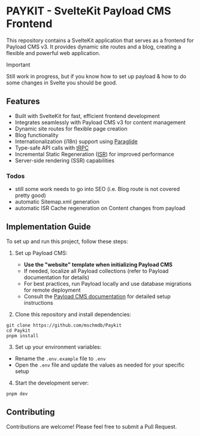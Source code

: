 # PAYKIT - SvelteKit Payload CMS Frontend

This repository contains a SvelteKit application that serves as a frontend for Payload CMS v3. It provides dynamic site routes and a blog, creating a flexible and powerful web application.

> [!IMPORTANT]
> Still work in progress, but if you know how to set up payload & how to do some changes in Svelte you should be good.

## Features

- Built with SvelteKit for fast, efficient frontend development
- Integrates seamlessly with Payload CMS v3 for content management
- Dynamic site routes for flexible page creation
- Blog functionality
- Internationalization (i18n) support using [Paraglide](https://inlang.com/m/dxnzrydw/paraglide-sveltekit-i18n)
- Type-safe API calls with [tRPC](trpc.io)
- Incremental Static Regeneration ([ISR](https://vercel.com/docs/incremental-static-regeneration)) for improved performance
- Server-side rendering (SSR) capabilities

### Todos

- still some work needs to go into SEO (i.e. Blog route is not covered pretty good)
- automatic Sitemap.xml generation
- automatic ISR Cache regeneration on Content changes from payload

## Implementation Guide

To set up and run this project, follow these steps:

1. Set up Payload CMS:
   - **Use the "website" template when initializing Payload CMS**
   - If needed, localize all Payload collections (refer to Payload documentation for details)
   - For best practices, run Payload locally and use database migrations for remote deployment
   - Consult the [Payload CMS documentation](https://payloadcms.com/docs/getting-started/installation) for detailed setup instructions

2. Clone this repository and install dependencies:

```
git clone https://github.com/mschmdb/Paykit
cd Paykit
pnpm install
```
 

3. Set up your environment variables:
- Rename the `.env.example` file to `.env`
- Open the `.env` file and update the values as needed for your specific setup


4. Start the development server:

```
pnpm dev
```
 


 


 

## Contributing

Contributions are welcome! Please feel free to submit a Pull Request.

